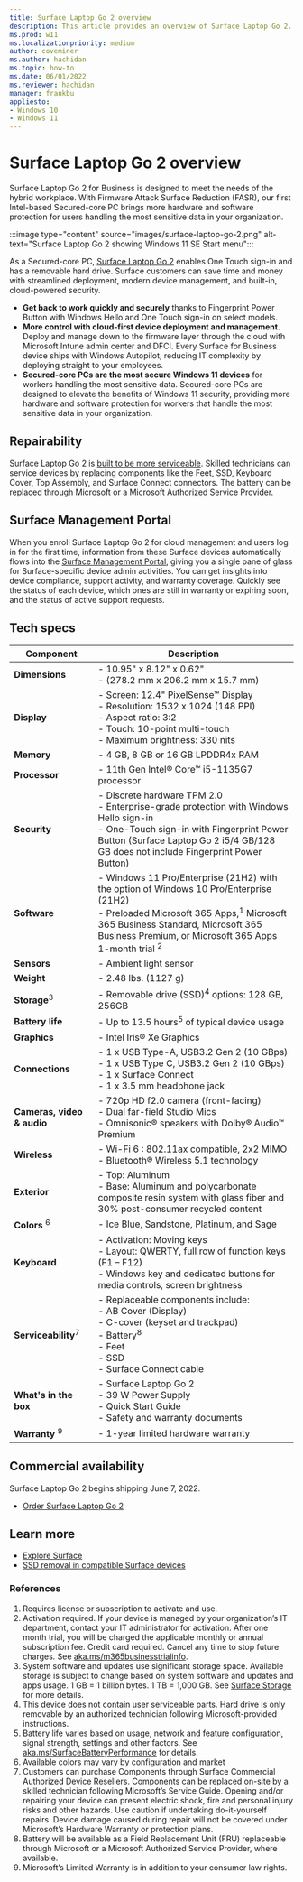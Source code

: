 ```yaml
---
title: Surface Laptop Go 2 overview
description: This article provides an overview of Surface Laptop Go 2.
ms.prod: w11
ms.localizationpriority: medium
author: coveminer
ms.author: hachidan
ms.topic: how-to
ms.date: 06/01/2022
ms.reviewer: hachidan
manager: frankbu
appliesto:
- Windows 10
- Windows 11
---
```


# Surface Laptop Go 2 overview

Surface Laptop Go 2 for Business is designed to meet the needs of the hybrid workplace. With Firmware Attack Surface Reduction (FASR), our first Intel-based Secured-core PC brings more hardware and software protection for users handling the most sensitive data in your organization.

:::image type="content" source="images/surface-laptop-go-2.png" alt-text="Surface Laptop Go 2 showing Windows 11 SE Start menu":::<br>

As a Secured-core PC, [Surface Laptop Go 2](https://www.microsoft.com/surface/business/surface-laptop-go-2) enables One Touch sign-in and has a removable hard drive.  Surface customers can save time and money with streamlined deployment, modern device management, and built-in, cloud-powered security.

- **Get back to work quickly and securely** thanks to Fingerprint Power Button with Windows Hello and One Touch sign-in on select models.
- **More control with cloud-first device deployment and management**. Deploy and manage down to the firmware layer through the cloud with Microsoft Intune admin center and DFCI. Every Surface for Business device ships with Windows Autopilot, reducing IT complexity by deploying straight to your employees.
- **Secured-core PCs are the most secure Windows 11 devices** for workers handling the most sensitive data. Secured-core PCs are designed to elevate the benefits of Windows 11 security, providing more hardware and software protection for workers that handle the most sensitive data in your organization.

## Repairability

Surface Laptop Go 2 is [built to be more serviceable](surface-service-and-repair.md). Skilled technicians can service devices by replacing components like the Feet, SSD, Keyboard Cover, Top Assembly, and Surface Connect connectors. The battery can be replaced through Microsoft or a Microsoft Authorized Service Provider.

## Surface Management Portal

When you enroll Surface Laptop Go 2 for cloud management and users log in  for the first time, information from these Surface devices automatically flows into the [Surface Management Portal](surface-management-portal.md), giving you a single pane of glass for Surface-specific device admin activities. You can get insights into device compliance, support activity, and warranty coverage. Quickly see the status of each device, which ones are still in warranty or expiring soon, and the status of active support requests.

## Tech specs

| Component                  | Description                                                                                                                                                                                                                   |
| -------------------------- | ----------------------------------------------------------------------------------------------------------------------------------------------------------------------------------------------------------------------------- |
| **Dimensions**             | - 10.95" x 8.12" x 0.62"<br>- (278.2 mm x 206.2 mm x 15.7 mm)                                                                                                                                                                     |
| **Display**                | - Screen: 12.4" PixelSense™ Display<br>- Resolution: 1532 x 1024 (148 PPI)<br>- Aspect ratio: 3:2<br>- Touch: 10-point multi-touch<br>- Maximum brightness: 330 nits                                                           |
| **Memory**                 | - 4 GB, 8 GB or 16 GB LPDDR4x RAM                                                                                                                                                                                               |
| **Processor**              | - 11th Gen Intel® Core™ i5-1135G7 processor                                                                                                                                                                                   |
| **Security**               | - Discrete hardware TPM 2.0<br>- Enterprise-grade protection with Windows Hello sign-in<br>- One-Touch sign-in with Fingerprint Power Button (Surface Laptop Go 2 i5/4 GB/128 GB does not include Fingerprint Power Button)       |
| **Software**               | - Windows 11 Pro/Enterprise (21H2) with the option of Windows 10 Pro/Enterprise (21H2)<br>- Preloaded Microsoft 365 Apps,<sup>1</sup>  Microsoft 365 Business Standard, Microsoft 365 Business Premium, or Microsoft 365 Apps 1-month trial <sup>2</sup>  |
| **Sensors**                | - Ambient light sensor                                                                                                                                                                                                        |
| **Weight**                 | - 2.48 lbs. (1127 g)                                                                                                                                                                                                           |
| **Storage**<sup>3</sup>    | - Removable drive (SSD)<sup>4</sup>  options: 128 GB, 256GB                                                                                                                                                                                 |
| **Battery life**           | - Up to 13.5 hours<sup>5</sup> of typical device usage                                                                                                                                                                                    |
| **Graphics**               | - Intel Iris® Xe Graphics                                                                                                                                                                                                     |
| **Connections**            | - 1 x USB Type-A, USB3.2 Gen 2 (10 GBps)<br>- 1 x USB Type C, USB3.2 Gen 2 (10 GBps)<br>- 1 x Surface Connect<br>- 1 x 3.5  mm headphone jack                                                                                    |
| **Cameras, video & audio** | - 720p HD f2.0 camera (front-facing)<br>- Dual far-field Studio Mics<br>- Omnisonic® speakers with Dolby® Audio™ Premium                                                                                                      |
| **Wireless**               | - Wi-Fi 6 : 802.11ax compatible, 2x2 MIMO<br>- Bluetooth® Wireless 5.1 technology                                                                                                                                             |
| **Exterior**               | - Top: Aluminum<br>- Base: Aluminum and polycarbonate composite resin system with glass fiber and 30% post-consumer recycled content                                                                                          |
| **Colors** <sup>6</sup>    | - Ice Blue, Sandstone, Platinum, and Sage                                                                                                                                                                                     |
| **Keyboard**               | - Activation: Moving keys<br>- Layout: QWERTY, full row of function keys (F1 – F12)<br>- Windows key and dedicated buttons for media controls, screen brightness                                                              |
| **Serviceability**<sup>7</sup> | - Replaceable components include:<br>- AB Cover (Display)<br>- C-cover (keyset and trackpad)<br>- Battery<sup>8</sup> <br>- Feet<br>- SSD<br>- Surface Connect cable                                                                              |
| **What's in the box**      | - Surface Laptop Go 2<br>- 39 W Power Supply<br>- Quick Start Guide<br>- Safety and warranty documents                                                                                                                                     |
| **Warranty** <sup>9</sup>               | - 1-year limited hardware warranty                                                                                                                                                                                            |

## Commercial availability

Surface Laptop Go 2 begins shipping June 7, 2022. 

- [Order Surface Laptop Go 2](https://www.microsoft.com/surface/business/surface-laptop-go-2) 

## Learn more

- [Explore Surface](https://exploresurface.com) 
- [SSD removal in compatible Surface devices](surface-ssd-removal-guide.md)


### References

1. Requires license or subscription to activate and use.
2. Activation required. If your device is managed by your organization’s IT department, contact your IT administrator for activation. After one month trial, you will be charged the applicable monthly or annual subscription fee. Credit card required. Cancel any time to stop future charges. See [aka.ms/m365businesstrialinfo](https://aka.ms/m365businesstrialinfo).
3. System software and updates use significant storage space. Available storage is subject to change based on system software and updates and apps usage. 1 GB = 1 billion bytes. 1 TB = 1,000 GB. See [Surface Storage](https://support.microsoft.com/help/4023513/surface-surface-storage?os=windows-10&=undefined) for more details.
4. This device does not contain user serviceable parts. Hard drive is only removable by an authorized technician following Microsoft-provided instructions.
5. Battery life varies based on usage, network and feature configuration, signal strength, settings and other factors. See [aka.ms/SurfaceBatteryPerformance](https://aka.ms/SurfaceBatteryPerformance) for details.
6. Available colors may vary by configuration and market
7. Customers can purchase Components through Surface Commercial Authorized Device Resellers. Components can be replaced on-site by a skilled technician following Microsoft’s Service Guide. Opening and/or repairing your device can present electric shock, fire and personal injury risks and other hazards. Use caution if undertaking do-it-yourself repairs. Device damage caused during repair will not be covered under Microsoft’s Hardware Warranty or protection plans.
8. Battery will be available as a Field Replacement Unit (FRU) replaceable through Microsoft or a Microsoft Authorized Service Provider, where available. 
9. Microsoft’s Limited Warranty is in addition to your consumer law rights.
